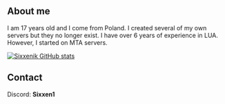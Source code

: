 ## About me
I am 17 years old and I come from Poland. I created several of my own servers but they no longer exist. I have over 6 years of experience in LUA. However, I started on MTA servers.

[![Sixxenik GitHub stats](https://github-readme-stats.vercel.app/api?username=kubax15111)](https://github.com/anuraghazra/github-readme-stats)

## Contact
Discord: <b>Sixxen1</b>
